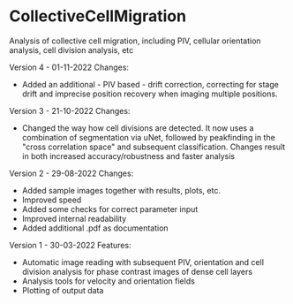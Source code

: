 # CollectiveCellMigration
Analysis of collective cell migration, including PIV, cellular orientation analysis, cell division analysis, etc

Version 4 - 01-11-2022
Changes:
  - Added an additional - PIV based - drift correction, correcting for stage drift and imprecise position recovery when imaging multiple positions.

Version 3 - 21-10-2022
Changes:
  - Changed the way how cell divisions are detected. It now uses a combination of segmentation via uNet, followed by peakfinding in the "cross correlation space" and subsequent classification. Changes result in both increased accuracy/robustness and faster analysis

Version 2 - 29-08-2022
Changes:
- Added sample images together with results, plots, etc.
- Improved speed
- Added some checks for correct parameter input
- Improved internal readability
- Added additional .pdf as documentation

Version 1 - 30-03-2022
Features:
- Automatic image reading with subsequent PIV, orientation and cell division analysis for phase contrast images of dense cell layers
- Analysis tools for velocity and orientation fields
- Plotting of output data
